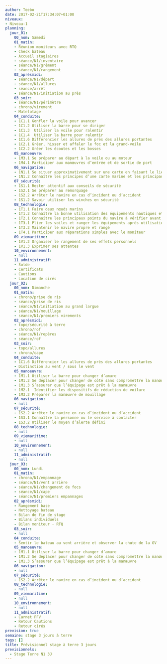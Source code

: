 ```yaml
---
author: Teebo
date: 2017-02-21T17:34:07+01:00
niveaux:
- Niveau-1
planning:
  jour_01:
    00_nom: Samedi
    01_matin:
    - Réunion moniteurs avec RTQ
    - Check bateau
    - Accueil stagiaires
    - séance/N1/inventaire
    - séance/N1/grément
    - séance/N1/rangement
    02_aprèsmidi:
    - séance/N1/départ
    - séance/N1/allures
    - séance/arrêt
    - séance/N1/initiation au près
    03_soir:
    - séance/N1/périmètre
    - chrono/virement
    - Matelotage
    04_conduite:
    - 1C1.1 Gonfler la voile pour avancer
    - 1C1.2 Utiliser la barre pour se diriger
    - 1C1.3  Utiliser la voile pour ralentir
    - 1C1.4  Utiliser la barre pour ralentir
    - 1C1.6 Différencier les allures de près des allures portantes
    - 1C2.1 Gréer, hisser et affaler le foc et la grand-voile
    - 1C2.2 Gréer les écoutes et les bosses
    05_manoeuvre:
    - 1M3.1 Se préparer au départ à la voile ou au moteur
    - 1M4.1 Participer aux manœuvres d’entrée et de sortie de port
    06_navigation:
    - 1N1.1 Se situer approximativement sur une carte en faisant le lien avec le paysage
    - 1N1.2 Connaître les principes d’une carte marine et les principaux symboles
    07_sécurité:
    - 1S1.1 Rester attentif aux conseils de sécurité
    - 1S2.1 Se préparer au remorquage
    - 1S2.2 Arrêter le navire en cas d’incident ou d’accident
    - 1S1.2 Savoir utiliser les winches en sécurité
    08_technologie:
    - 1T1.1 Faire deux nœuds marins
    - 1T1.2 Connaître la bonne utilisation des équipements nautiques et de vie à bord
    - 1T2.1 Connaître les principaux points du navire à vérifier avant une navigation
    - 1T3.1 Plier les voiles et ranger les équipements après utilisation
    - 1T3.2 Maintenir le navire propre et rangé
    - 1T4.1 Participer aux réparations simples avec le moniteur
    09_viemaritime:
    - 1V1.2 Organiser le rangement de ses effets personnels
    - 1V1.3 Exprimer ses attentes
    10_environnement:
    - null
    11_administratif:
    - Solde
    - Certificats
    - Cautions
    - Location de cirés
  jour_02:
    00_nom: Dimanche
    01_matin:
    - chrono/prise de ris
    - séance/prise de ris
    - séance/N1/initiation au grand largue
    - séance/N1/mouillage
    - séance/N1/premiers virements
    02_aprèsmidi:
    - topo/sécurité à terre
    - chrono/rof
    - séance/N1/repères
    - séance/rof
    03_soir:
    - topo/allures
    - chrono/cape
    04_conduite:
    - 1C1.6 Différencier les allures de près des allures portantes
    - Distinction au vent / sous le vent
    05_manoeuvre:
    - 1M1.1 Utiliser la barre pour changer d’amure
    - 1M1.2 Se déplacer pour changer de côté sans compromettre la manœuvre
    - 1M1.3 S’assurer que l’équipage est prêt à la manœuvre
    - 1M2.1  Identifier les dispositifs de réduction de voilure
    - 1M3.2 Préparer la manœuvre de mouillage
    06_navigation:
    - null
    07_sécurité:
    - 1S2.2 Arrêter le navire en cas d’incident ou d’accident
    - 1S3.1 Connaître la personne ou le service à contacter
    - 1S3.2 Utiliser le moyen d’alerte défini
    08_technologie:
    - null
    09_viemaritime:
    - null
    10_environnement:
    - null
    11_administratif:
    - null
  jour_03:
    00_nom: Lundi
    01_matin:
    - chrono/N1/empannage
    - séance/N1/vent arrière
    - séance/N1/changement de focs
    - séance/N1/cape
    - séance/N1/premiers empannages
    02_aprèsmidi:
    - Rangement base
    - Nettoyage bateau
    - Bilan de fin de stage
    - Bilans individuels
    - Bilan moniteur - RTQ
    03_soir:
    - null
    04_conduite:
    - Sentir le bateau au vent arrière et observer la chute de la GV
    05_manoeuvre:
    - 1M1.1 Utiliser la barre pour changer d’amure
    - 1M1.2 Se déplacer pour changer de côté sans compromettre la manœuvre
    - 1M1.3 S’assurer que l’équipage est prêt à la manœuvre
    06_navigation:
    - null
    07_sécurité:
    - 1S2.2 Arrêter le navire en cas d’incident ou d’accident
    08_technologie:
    - null
    09_viemaritime:
    - null
    10_environnement:
    - null
    11_administratif:
    - Carnet FFV
    - Retour Cautions
    - Retour cirés
prevision: true
semaine: stage 3 jours à terre
tags: []
title: Prévisionnel stage à terre 3 jours
previsionnels:
  - Stage Terre N1 3J
---
```

